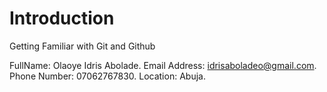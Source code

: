 # Introduction
Getting Familiar with Git and Github 

FullName: Olaoye Idris Abolade.
Email Address: idrisaboladeo@gmail.com.
Phone Number: 07062767830.
Location: Abuja.

